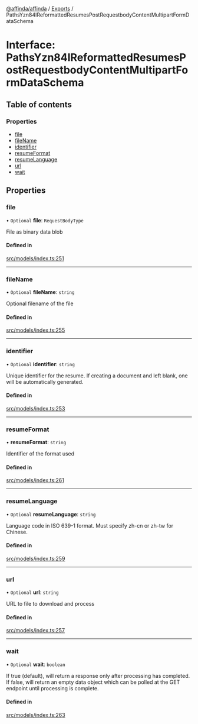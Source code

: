 [@affinda/affinda](../README.md) / [Exports](../modules.md) / PathsYzn84IReformattedResumesPostRequestbodyContentMultipartFormDataSchema

# Interface: PathsYzn84IReformattedResumesPostRequestbodyContentMultipartFormDataSchema

## Table of contents

### Properties

- [file](PathsYzn84IReformattedResumesPostRequestbodyContentMultipartFormDataSchema.md#file)
- [fileName](PathsYzn84IReformattedResumesPostRequestbodyContentMultipartFormDataSchema.md#filename)
- [identifier](PathsYzn84IReformattedResumesPostRequestbodyContentMultipartFormDataSchema.md#identifier)
- [resumeFormat](PathsYzn84IReformattedResumesPostRequestbodyContentMultipartFormDataSchema.md#resumeformat)
- [resumeLanguage](PathsYzn84IReformattedResumesPostRequestbodyContentMultipartFormDataSchema.md#resumelanguage)
- [url](PathsYzn84IReformattedResumesPostRequestbodyContentMultipartFormDataSchema.md#url)
- [wait](PathsYzn84IReformattedResumesPostRequestbodyContentMultipartFormDataSchema.md#wait)

## Properties

### file

• `Optional` **file**: `RequestBodyType`

File as binary data blob

#### Defined in

[src/models/index.ts:251](https://github.com/affinda/affinda-typescript/blob/30e5a05/src/models/index.ts#L251)

___

### fileName

• `Optional` **fileName**: `string`

Optional filename of the file

#### Defined in

[src/models/index.ts:255](https://github.com/affinda/affinda-typescript/blob/30e5a05/src/models/index.ts#L255)

___

### identifier

• `Optional` **identifier**: `string`

Unique identifier for the resume. If creating a document and left blank, one will be automatically generated.

#### Defined in

[src/models/index.ts:253](https://github.com/affinda/affinda-typescript/blob/30e5a05/src/models/index.ts#L253)

___

### resumeFormat

• **resumeFormat**: `string`

Identifier of the format used

#### Defined in

[src/models/index.ts:261](https://github.com/affinda/affinda-typescript/blob/30e5a05/src/models/index.ts#L261)

___

### resumeLanguage

• `Optional` **resumeLanguage**: `string`

Language code in ISO 639-1 format. Must specify zh-cn or zh-tw for Chinese.

#### Defined in

[src/models/index.ts:259](https://github.com/affinda/affinda-typescript/blob/30e5a05/src/models/index.ts#L259)

___

### url

• `Optional` **url**: `string`

URL to file to download and process

#### Defined in

[src/models/index.ts:257](https://github.com/affinda/affinda-typescript/blob/30e5a05/src/models/index.ts#L257)

___

### wait

• `Optional` **wait**: `boolean`

If true (default), will return a response only after processing has completed. If false, will return an empty data object which can be polled at the GET endpoint until processing is complete.

#### Defined in

[src/models/index.ts:263](https://github.com/affinda/affinda-typescript/blob/30e5a05/src/models/index.ts#L263)
